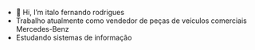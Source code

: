- 👋 Hi, I’m italo fernando rodrigues
- Trabalho atualmente como vendedor de peças de veículos comerciais Mercedes-Benz
- Estudando sistemas de informação

<!---
italofernandorodrigues55/italofernandorodrigues55 is a ✨ special ✨ repository because its `README.md` (this file) appears on your GitHub profile.
You can click the Preview link to take a look at your changes.
--->
